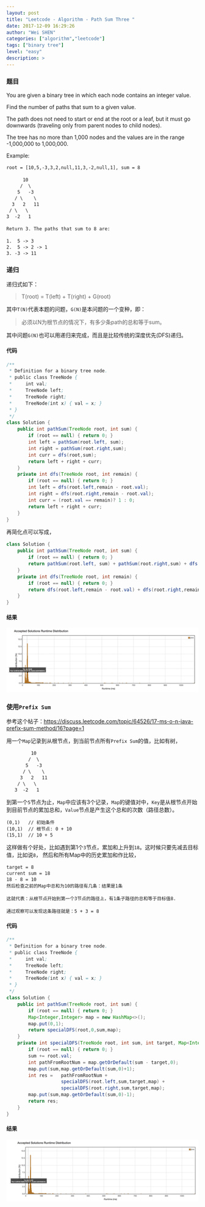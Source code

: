 ```yaml
---
layout: post
title: "Leetcode - Algorithm - Path Sum Three "
date: 2017-12-09 16:29:26
author: "Wei SHEN"
categories: ["algorithm","leetcode"]
tags: ["binary tree"]
level: "easy"
description: >
---
```


### 题目
You are given a binary tree in which each node contains an integer value.

Find the number of paths that sum to a given value.

The path does not need to start or end at the root or a leaf, but it must go downwards (traveling only from parent nodes to child nodes).

The tree has no more than 1,000 nodes and the values are in the range -1,000,000 to 1,000,000.

Example:
```
root = [10,5,-3,3,2,null,11,3,-2,null,1], sum = 8

      10
     /  \
    5   -3
   / \    \
  3   2   11
 / \   \
3  -2   1

Return 3. The paths that sum to 8 are:

1.  5 -> 3
2.  5 -> 2 -> 1
3. -3 -> 11
```

### 递归
递归式如下：
> T(root) = T(left) + T(right) + G(root)

其中`T(N)`代表本题的问题，`G(N)`是本问题的一个变种，即：
> 必须以N为根节点的情况下，有多少条path的总和等于sum。

其中问题`G(N)`也可以用递归来完成，而且是比较传统的深度优先(DFS)递归。

#### 代码
```java
/**
 * Definition for a binary tree node.
 * public class TreeNode {
 *     int val;
 *     TreeNode left;
 *     TreeNode right;
 *     TreeNode(int x) { val = x; }
 * }
 */
class Solution {
    public int pathSum(TreeNode root, int sum) {
        if (root == null) { return 0; }
        int left = pathSum(root.left, sum);
        int right = pathSum(root.right,sum);
        int curr = dfs(root,sum);
        return left + right + curr;
    }
    private int dfs(TreeNode root, int remain) {
        if (root == null) { return 0; }
        int left = dfs(root.left,remain - root.val);
        int right = dfs(root.right,remain - root.val);
        int curr = (root.val == remain)? 1 : 0;
        return left + right + curr;
    }
}
```

再简化点可以写成，
```java
class Solution {
    public int pathSum(TreeNode root, int sum) {
        if (root == null) { return 0; }
        return pathSum(root.left, sum) + pathSum(root.right,sum) + dfs(root,sum);
    }
    private int dfs(TreeNode root, int remain) {
        if (root == null) { return 0; }
        return dfs(root.left,remain - root.val) + dfs(root.right,remain - root.val) + ((root.val == remain)? 1 : 0);
    }
}
```

#### 结果
![path-sum-three-1](/images/leetcode/path-sum-three-1.png)


### 使用`Prefix Sum`
参考这个帖子：<https://discuss.leetcode.com/topic/64526/17-ms-o-n-java-prefix-sum-method/16?page=1>

用一个`Map`记录到从根节点，到当前节点所有`Prefix Sum`的值，比如有树，
```
         10
        /  \
       5   -3
      / \    \
     3   2   11
    / \   \
   3  -2   1
```
到第一个`5`节点为止，`Map`中应该有3个记录，`Map`的键值对中，`Key`是从根节点开始到目前节点的累加总和，`Value`节点是产生这个总和的次数（路径总数）。
```
(0,1)   // 初始条件
(10,1)  // 根节点: 0 + 10
(15,1)  // 10 + 5
```
这样做有个好处，比如遇到第1个`3`节点，累加和上升到`18`。这时候只要先减去目标值，比如说`8`，
然后和所有Map中的历史累加和作比较，
```
target = 8
current sum = 18
18 - 8 = 10
然后检查之前的Map中总和为10的路径有几条：结果是1条

这就代表：从根节点开始到第一个3节点的路径上，有1条子路径的总和等于目标值8.

通过观察可以发现这条路径就是：5 + 3 = 8
```

#### 代码
```java
/**
 * Definition for a binary tree node.
 * public class TreeNode {
 *     int val;
 *     TreeNode left;
 *     TreeNode right;
 *     TreeNode(int x) { val = x; }
 * }
 */
class Solution {
    public int pathSum(TreeNode root, int sum) {
        if (root == null) { return 0; }
        Map<Integer,Integer> map = new HashMap<>();
        map.put(0,1);
        return specialDFS(root,0,sum,map);
    }
    private int specialDFS(TreeNode root, int sum, int target, Map<Integer,Integer> map) {
        if (root == null) { return 0; }
        sum += root.val;
        int pathFromRootNum = map.getOrDefault(sum - target,0);
        map.put(sum,map.getOrDefault(sum,0)+1);
        int res =   pathFromRootNum +
                    specialDFS(root.left,sum,target,map) +
                    specialDFS(root.right,sum,target,map);
        map.put(sum,map.getOrDefault(sum,0)-1);
        return res;
    }
}
```

#### 结果
![path-sum-three-2](/images/leetcode/path-sum-three-2.png)
